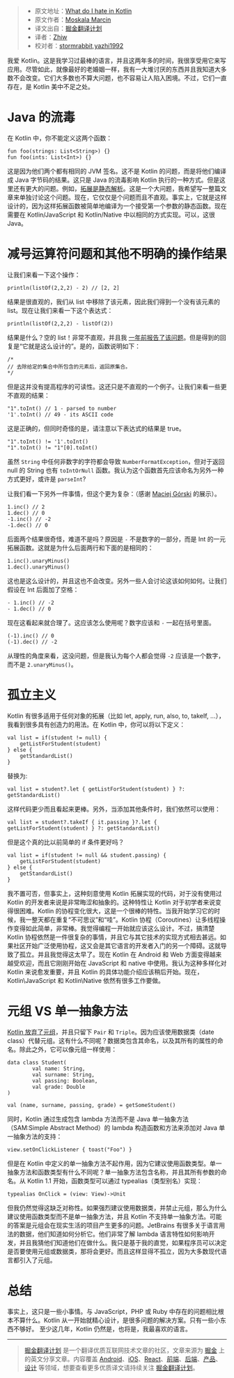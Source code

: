 > * 原文地址：[What do I hate in Kotlin](http://marcinmoskala.com/kotlin/2017/05/31/what-i-hate-in-kotlin.html)
> * 原文作者：[Moskala Marcin](http://marcinmoskala.com/)
> * 译文出自：[掘金翻译计划](https://github.com/xitu/gold-miner)
> * 译者：[Zhiw](https://github.com/Zhiw)
> * 校对者：[stormrabbit](https://github.com/stormrabbit),[yazhi1992](https://github.com/yazhi1992)

我爱 Kotlin。这是我学习过最棒的语言，并且这两年多的时间，我很享受用它来写应用。尽管如此，就像最好的老婚姻一样，我有一大堆讨厌的东西并且我知道大多数不会改变。它们大多数也不算大问题，也不容易让人陷入困境。不过，它们一直存在，是 Kotlin 美中不足之处。

# Java 的流毒

在 Kotlin 中，你不能定义这两个函数：

```
fun foo(strings: List<String>) {}
fun foo(ints: List<Int>) {}
```

这是因为他们两个都有相同的 JVM 签名。这不是 Kotlin 的问题，而是将他们编译成 Java 字节码的结果。这只是 Java 的流毒影响 Kotlin 执行的一种方式。但是这里还有更大的问题。例如，[拓展是静态解析](https://kotlinlang.org/docs/reference/extensions.html#extensions-are-resolved-statically)。这是一个大问题，我希望写一整篇文章来单独讨论这个问题。现在，它仅仅是个问题而且不直观。事实上，它就是这样设计的，因为这样拓展函数被简单地编译为一个接受第一个参数的静态函数。现在需要在 Kotlin/JavaScript 和 Kotlin/Native 中以相同的方式实现。可以，这很 Java。

# 减号运算符问题和其他不明确的操作结果

让我们来看一下这个操作：

```
println(listOf(2,2,2) - 2) // [2, 2]
```

结果是很直观的，我们从 list 中移除了该元素，因此我们得到一个没有该元素的 list。现在让我们来看一下这个表达式：

```
println(listOf(2,2,2) - listOf(2))
```

结果是什么？空的 list！非常不直观，并且我 [一年前报告了该问题](https://youtrack.jetbrains.com/issue/KT-11453)。但是得到的回复是“它就是这么设计的”。是的，函数说明如下：

```
/*
// 去除给定的集合中所包含的元素后，返回原集合。
*/
```

但是这并没有提高程序的可读性。这还只是不直观的一个例子。让我们来看一些更不直观的结果：

```
"1".toInt() // 1 - parsed to number
'1'.toInt() // 49 - its ASCII code
```

这是正确的，但同时奇怪的是，请注意以下表达式的结果是 true。

```
"1".toInt() != '1'.toInt()
"1".toInt() != "1"[0].toInt()
```

虽然 `String` 中任何非数字的字符都会导致 `NumberFormatException`，但对于返回 null 的 String 也有 `toIntOrNull` 函数。我认为这个函数首先应该命名为另外一种方式更好，或许是 `parseInt`?

 
让我们看一下另外一件事情，但这个更为复杂：（感谢 [Maciej Górski](https://github.com/mg6maciej) 的展示）。

```
1.inc() // 2
1.dec() // 0
-1.inc() // -2
-1.dec() // 0
```

后面两个结果很奇怪，难道不是吗？原因是 `-` 不是数字的一部分，而是 Int 的一元拓展函数。这就是为什么后面两行和下面的是相同的：

```
1.inc().unaryMinus()
1.dec().unaryMinus()
```

这也是这么设计的，并且这也不会改变。另外一些人会讨论这该如何如何。让我们假设在 Int 后面加了空格：

```
- 1.inc() // -2
- 1.dec() // 0
```

现在这看起来就合理了。这应该怎么使用呢？数字应该和 `-` 一起在括号里面。

```
(-1).inc() // 0
(-1).dec() // -2
```

从理性的角度来看，这没问题，但是我认为每个人都会觉得 `-2` 应该是一个数字，而不是 `2.unaryMinus()`。

# 孤立主义

Kotlin 有很多适用于任何对象的拓展（比如 let, apply, run, also, to, takeIf, …），我看到很多具有创造力的用法。在 Kotlin 中，你可以将以下定义：

```
val list = if(student != null) {
    getListForStudent(student)
} else {
    getStandardList()
}
```

替换为:

```
val list = student?.let { getListForStudent(student) } ?: getStandardList()
```

这样代码更少而且看起来更棒。另外，当添加其他条件时，我们依然可以使用：

```
val list = student?.takeIf { it.passing }?.let { getListForStudent(student) } ?: getStandardList()
```

但是这个真的比以前简单的 if 条件更好吗？

```
val list = if(student != null && student.passing) {
    getListForStudent(student)
} else {
    getStandardList()
}
```

我不置可否，但事实上，这种刻意使用 Kotlin 拓展实现的代码，对于没有使用过 Kotlin 的开发者来说是非常晦涩和抽象的。这种特性让 Kotlin 对于初学者来说变得很困难。Kotlin 的协程变化很大，这是一个很棒的特性。当我开始学习它的时候，我一整天都在重复“不可思议”和“哇”。Kotlin 协程（Coroutines）让多线程操作变得如此简单，非常棒。我觉得编程一开始就应该这么设计。不过，搞清楚 Kotlin 协程依然是一件很复杂的事情，并且它与其它技术的实现方式相去甚远。如果社区开始广泛使用协程，这又会是其它语言的开发者入门的另一个障碍。这就导致了孤立。并且我觉得这太早了。现在 Kotlin 在 Android 和 Web 方面变得越来越受欢迎，而且它刚刚开始在 JavaScript 和 native 中使用。我认为这种多样化对 Kotlin 来说愈发重要，并且 Kotlin 的具体功能介绍应该稍后开始。现在，Kotlin\JavaScript 和 Kotlin\Native 依然有很多工作要做。

# 元组 VS 单一抽象方法

[Kotlin 放弃了元组](https://blog.jetbrains.com/kotlin/migrating-tuples/)，并且只留下 `Pair` 和 `Triple`。因为应该使用数据类（date class）代替元组。这有什么不同呢？数据类包含其命名，以及其所有的属性的命名。除此之外，它可以像元组一样使用：

```
data class Student(
        val name: String,
        val surname: String,
        val passing: Boolean,
        val grade: Double
)

val (name, surname, passing, grade) = getSomeStudent()
```

同时，Kotlin 通过生成包含 lambda 方法而不是 Java 单一抽象方法（SAM:Simple Abstract Method）的 lambda 构造函数和方法来添加对 Java 单一抽象方法的支持：

```
view.setOnClickListener { toast("Foo") }
```

但是在 Kotlin 中定义的单一抽象方法不起作用，因为它建议使用函数类型。单一抽象方法和函数类型有什么不同呢？单一抽象方法包含名称，并且其所有参数的命名。从 Kotlin 1.1 开始，函数类型可以通过 typealias（类型别名）实现：


```
typealias OnClick = (view: View)->Unit
```

但我仍然觉得这缺乏对称性。如果强烈建议使用数据类，并禁止元组，那么为什么建议使用函数类型而不是单一抽象方法，并且 Kotlin 不支持单一抽象方法。可能的答案是元组会在现实生活的项目产生更多的问题。JetBrains 有很多关于语言用法的数据，他们知道如何分析它。他们非常了解 lambda 语言特性如何影响开发，并且我猜他们知道他们在做什么。我只是基于我的直觉，如果程序员可以决定是否要使用元组或数据类，那将会更好。而且这样显得不孤立，因为大多数现代语言都引入了元组。

# 总结

事实上，这只是一些小事情。与 JavaScript，PHP 或 Ruby 中存在的问题相比根本不算什么。Kotlin 从一开始就精心设计，是很多问题的解决方案。只有一些小东西不够好。
至少这几年，Kotlin 仍然是，也将是，我最喜欢的语言。

---

> [掘金翻译计划](https://github.com/xitu/gold-miner) 是一个翻译优质互联网技术文章的社区，文章来源为 [掘金](https://juejin.im) 上的英文分享文章。内容覆盖 [Android](https://github.com/xitu/gold-miner#android)、[iOS](https://github.com/xitu/gold-miner#ios)、[React](https://github.com/xitu/gold-miner#react)、[前端](https://github.com/xitu/gold-miner#前端)、[后端](https://github.com/xitu/gold-miner#后端)、[产品](https://github.com/xitu/gold-miner#产品)、[设计](https://github.com/xitu/gold-miner#设计) 等领域，想要查看更多优质译文请持续关注 [掘金翻译计划](https://github.com/xitu/gold-miner)。
